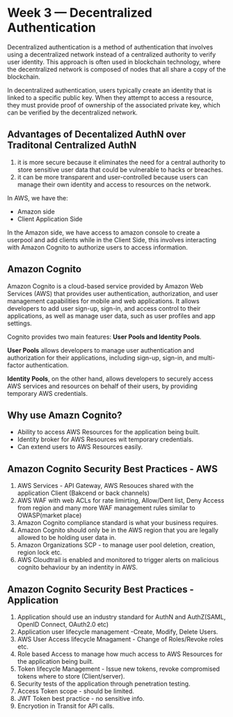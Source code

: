 # Week 3 — Decentralized Authentication
Decentralized authentication is a method of authentication that involves using a decentralized network instead of a centralized authority to verify user identity. This approach is often used in blockchain technology, where the decentralized network is composed of nodes that all share a copy of the blockchain.

In decentralized authentication, users typically create an identity that is linked to a specific public key. When they attempt to access a resource, they must provide proof of ownership of the associated private key, which can be verified by the decentralized network.

## Advantages of Decentalized AuthN over Traditonal Centralized AuthN
1. it is more secure because it eliminates the need for a central authority to store sensitive user data that could be vulnerable to hacks or breaches. 
2. it can be more transparent and user-controlled because users can manage their own identity and access to resources on the network.

In AWS, we have the:
- Amazon side
- Client Application Side

In the Amazon side, we have access to amazon console to create a userpool and add clients while in the Client Side, this involves interacting with Amazon Cognito
to authorize users to access information.

## Amazon Cognito
Amazon Cognito is a cloud-based service provided by Amazon Web Services (AWS) that provides user authentication, authorization, and user management capabilities for mobile and web applications. It allows developers to add user sign-up, sign-in, and access control to their applications, as well as manage user data, such as user profiles and app settings.

Cognito provides two main features: **User Pools and Identity Pools**.

**User Pools** allows developers to manage user authentication and authorization for their applications, including sign-up, sign-in, and multi-factor authentication.

**Identity Pools**, on the other hand, allows developers to securely access AWS services and resources on behalf of their users, by providing temporary AWS credentials.

## Why use Amazn Cognito?
- Ability to access AWS Resources for the application being built.
- Identity broker for AWS Resources wit temporary credentials.
- Can extend users to AWS Resources easily.

## Amazon Cognito Security Best Practices - AWS
1. AWS Services - API Gateway, AWS Resouces shared with the application Client (Bakcend or back channels)
2. AWS WAF with web ACLs for rate limirting, Allow/Dent list, Deny Access from region and many more WAF management rules similar to OWASP(market place)
3. Amazon Cognito compliance standard is what your business requires.
4. Amazon Cognito should only be in the AWS region that you are legally allowed to be holding user data in.
5. Amazon Organizations SCP - to manage user pool deletion, creation, region lock etc.
6. AWS Cloudtrail is enabled and monitored to trigger alerts on malicious cognito behaviour by an indentity in AWS.

## Amazon Cognito Security Best Practices - Application
1. Application should use an industry standard for AuthN and AuthZ(SAML, OpenID Connect, OAuth2.0 etc)
2. Application user lifecycle management -Create, Modify, Delete Users.
3. AWS User Access lifecycle Mnagament - Change of Roles/Revoke roles etc.
4. Role based Access to manage how much access to AWS Resources for the application being built.
5. Token lifecycle Management - Issue new tokens, revoke compromised tokens where to store (Client/server).
6. Security tests of the application through penetration testing.
7. Access Token scope - should be limited.
8. JWT Token best practice - no sensitive info.
9. Encryotion in Transit for API calls.
